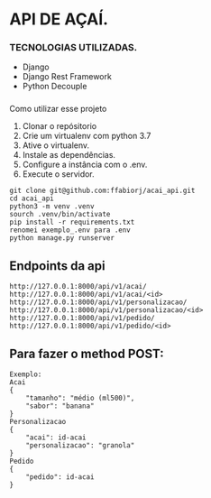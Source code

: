# API DE AÇAÍ.

### TECNOLOGIAS UTILIZADAS.
* Django
* Django Rest Framework
* Python Decouple

###
Como utilizar esse projeto
1. Clonar o repósitorio
2. Crie um virtualenv com python 3.7
3. Ative o virtualenv.
4. Instale as dependências.
5. Configure a instância com o .env.
8. Execute o servidor.
```
git clone git@github.com:ffabiorj/acai_api.git
cd acai_api
python3 -m venv .venv
sourch .venv/bin/activate
pip install -r requirements.txt
renomei exemplo_.env para .env
python manage.py runserver
```

## Endpoints da api

```
http://127.0.0.1:8000/api/v1/acai/
http://127.0.0.1:8000/api/v1/acai/<id>
http://127.0.0.1:8000/api/v1/personalizacao/
http://127.0.0.1:8000/api/v1/personalizacao/<id>
http://127.0.0.1:8000/api/v1/pedido/
http://127.0.0.1:8000/api/v1/pedido/<id>

```

## Para fazer o method POST:

```
Exemplo: 
Acai
{
    "tamanho": "médio (ml500)",
    "sabor": "banana"
}
Personalizacao
{
    "acai": id-acai
    "personalizacao": "granola"
}
Pedido
{
    "pedido": id-acai
}

```
